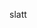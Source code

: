 slatt

<!---
Drac0XX/Drac0XX is a ✨ special ✨ repository because its `README.md` (this file) appears on your GitHub profile.
You can click the Preview link to take a look at your changes.
--->
